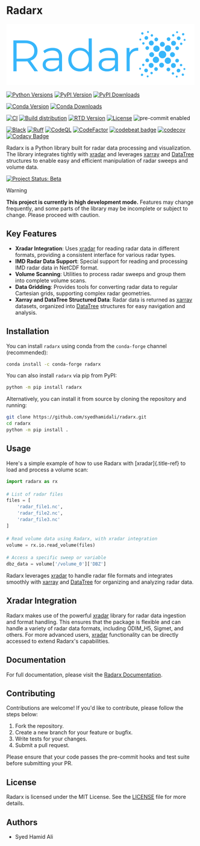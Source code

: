 # Radarx

![Radarx Logo](https://github.com/syedhamidali/radarx/raw/main/docs/_static/Radarx_Logo_micro.png)

[![Python Versions](https://img.shields.io/badge/Python-3.9%20|%203.10%20|%203.11%20|%203.12-blue)](https://www.python.org/downloads/)
[![PyPI Version](https://img.shields.io/pypi/v/radarx.svg)](https://pypi.org/project/radarx/)
[![PyPI Downloads](https://img.shields.io/pypi/dm/radarx.svg?label=PyPI%20downloads)](https://pypi.org/project/radarx/)

[![Conda Version](https://img.shields.io/conda/vn/conda-forge/radarx.svg?logo=conda-forge&logoColor=white)](https://anaconda.org/conda-forge/radarx)
[![Conda Downloads](https://img.shields.io/conda/dn/conda-forge/radarx.svg?label=Conda%20downloads)](https://anaconda.org/conda-forge/radarx)

[![CI](https://github.com/syedhamidali/radarx/actions/workflows/ci.yml/badge.svg)](https://github.com/syedhamidali/radarx/actions/workflows/ci.yml)
[![Build distribution](https://github.com/syedhamidali/radarx/actions/workflows/upload_pypi.yml/badge.svg)](https://github.com/syedhamidali/radarx/actions/workflows/upload_pypi.yml)
[![RTD Version](https://readthedocs.org/projects/radarx/badge/?version=latest)](https://radarx.readthedocs.io/en/latest/?version=latest)
[![License](https://img.shields.io/github/license/syedhamidali/radarx)](https://github.com/syedhamidali/radarx/blob/main/LICENSE)
![pre-commit enabled](https://img.shields.io/badge/pre--commit-enabled-brightgreen?logo=pre-commit&logoColor=white)

<!-- [![Docs](https://readthedocs.org/projects/radarx/badge/?version=latest)](https://radarx.readthedocs.io/en/latest/) -->
[![Black](https://img.shields.io/badge/code%20style-black-000000.svg)](https://github.com/psf/black)
[![Ruff](https://img.shields.io/endpoint?url=https://raw.githubusercontent.com/astral-sh/ruff/main/assets/badge/v2.json)](https://github.com/astral-sh/ruff)
[![CodeQL](https://github.com/syedhamidali/radarx/actions/workflows/github-code-scanning/codeql/badge.svg)](https://github.com/syedhamidali/radarx/actions/workflows/github-code-scanning/codeql)
[![CodeFactor](https://www.codefactor.io/repository/github/syedhamidali/radarx/badge)](https://www.codefactor.io/repository/github/syedhamidali/radarx)
[![codebeat badge](https://codebeat.co/badges/9e6434e5-d40c-48d2-8f77-7e81241bd965)](https://codebeat.co/projects/github-com-syedhamidali-radarx-main)
[![codecov](https://codecov.io/gh/syedhamidali/radarx/graph/badge.svg?token=59WL4GNQOP)](https://codecov.io/gh/syedhamidali/radarx)
[![Codacy Badge](https://app.codacy.com/project/badge/Grade/092c74b48c0443aaa35cd292fa5aef54)](https://app.codacy.com/gh/syedhamidali/radarx/dashboard?utm_source=gh&utm_medium=referral&utm_content=&utm_campaign=Badge_grade)


<!-- [![Linux](https://img.shields.io/github/actions/workflow/status/syedhamidali/radarx/.github/workflows/tests.yaml?label=Linux)](https://github.com/syedhamidali/radarx/actions/workflows/tests.yaml)
[![macOS](https://img.shields.io/github/actions/workflow/status/syedhamidali/radarx/.github/workflows/tests.yaml?label=macOS)](https://github.com/syedhamidali/radarx/actions/workflows/tests.yaml)
[![Windows](https://img.shields.io/github/actions/workflow/status/syedhamidali/radarx/.github/workflows/tests_windows.yaml?label=Windows)](https://github.com/syedhamidali/radarx/actions/workflows/tests_windows.yaml) -->


Radarx is a Python library built for radar data processing and visualization. The library integrates tightly with [xradar](https://xradar.readthedocs.io/en/latest/) and leverages [xarray](http://xarray.pydata.org/) and [DataTree](https://xarray.pydata.org/en/stable/related-projects/datree.html) structures to enable easy and efficient manipulation of radar sweeps and volume data.

[![Project Status: Beta](https://img.shields.io/badge/status-beta-blue.svg)](https://www.repostatus.org/#beta)

> [!WARNING]
> **This project is currently in high development mode.**
> Features may change frequently, and some parts of the library may be incomplete or subject to change. Please proceed with caution.


## Key Features

- **Xradar Integration**: Uses [xradar](https://xradar.readthedocs.io/en/latest/) for reading radar data in different formats, providing a consistent interface for various radar types.
- **IMD Radar Data Support**: Special support for reading and processing IMD radar data in NetCDF format.
- **Volume Scanning**: Utilities to process radar sweeps and group them into complete volume scans.
- **Data Gridding**: Provides tools for converting radar data to regular Cartesian grids, supporting complex radar geometries.
- **Xarray and DataTree Structured Data**: Radar data is returned as [xarray](http://xarray.pydata.org/) datasets, organized into [DataTree](https://xarray.pydata.org/en/stable/related-projects/datree.html) structures for easy navigation and analysis.


## Installation

You can install `radarx` using conda from the `conda-forge` channel (recommended):

```bash
conda install -c conda-forge radarx
```

You can also install `radarx` via pip from PyPI:

```bash
python -m pip install radarx
```

Alternatively, you can install it from source by cloning the repository
and running:

```bash
git clone https://github.com/syedhamidali/radarx.git
cd radarx
python -m pip install .
```

## Usage

Here's a simple example of how to use Radarx with [xradar]{.title-ref}
to load and process a volume scan:

```python
import radarx as rx

# List of radar files
files = [
    'radar_file1.nc',
    'radar_file2.nc',
    'radar_file3.nc'
]

# Read volume data using Radarx, with xradar integration
volume = rx.io.read_volume(files)

# Access a specific sweep or variable
dbz_data = volume['/volume_0']['DBZ']
```

Radarx leverages [xradar](https://xradar.readthedocs.io/en/latest/) to handle radar file formats and
integrates smoothly with [xarray](http://xarray.pydata.org/) and [DataTree](https://xarray.pydata.org/en/stable/related-projects/datree.html) for organizing and analyzing radar data.


## Xradar Integration

Radarx makes use of the powerful [xradar](https://xradar.readthedocs.io/en/latest/) library for radar data ingestion and format handling. This ensures that the package is flexible and can handle a variety of radar data formats, including ODIM_H5, Sigmet, and others. For more advanced users, [xradar](https://xradar.readthedocs.io/en/latest/) functionality can be directly accessed to extend Radarx\'s capabilities.


## Documentation

For full documentation, please visit the [Radarx
Documentation](https://github.com/syedhamidali/radarx).


## Contributing

Contributions are welcome! If you\'d like to contribute, please follow
the steps below:

1.  Fork the repository.
2.  Create a new branch for your feature or bugfix.
3.  Write tests for your changes.
4.  Submit a pull request.

Please ensure that your code passes the pre-commit hooks and test suite
before submitting your PR.


## License

Radarx is licensed under the MIT License. See the
[LICENSE](https://github.com/syedhamidali/radarx/blob/main/LICENSE) file
for more details.


## Authors

-   Syed Hamid Ali
